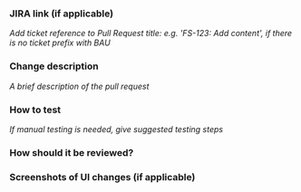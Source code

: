 ### JIRA link (if applicable)
_Add ticket reference to Pull Request title: e.g. 'FS-123: Add content', if there is no ticket prefix with BAU_


### Change description
_A brief description of the pull request_ 


### How to test
_If manual testing is needed, give suggested testing steps_


### How should it be reviewed? 


### Screenshots of UI changes (if applicable)
